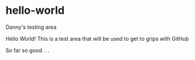 # hello-world
Danny's testing area

Hello World!
This is a test area that will be used to get to grips with GitHub

So far so good. . .
